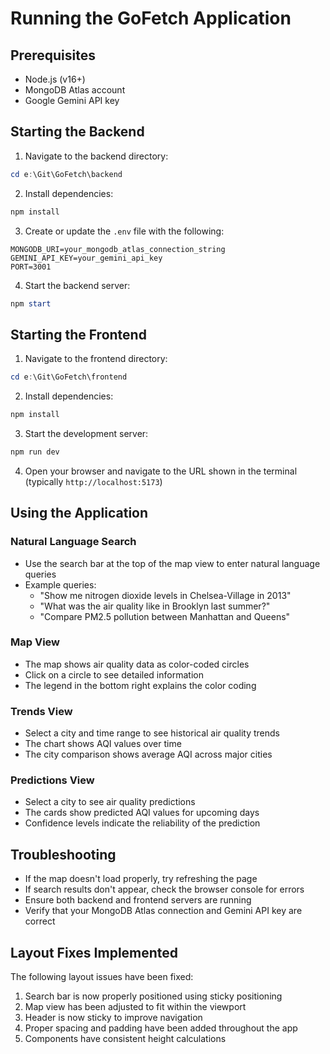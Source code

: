 # Running the GoFetch Application

## Prerequisites

- Node.js (v16+)
- MongoDB Atlas account
- Google Gemini API key

## Starting the Backend

1. Navigate to the backend directory:
```powershell
cd e:\Git\GoFetch\backend
```

2. Install dependencies:
```powershell
npm install
```

3. Create or update the `.env` file with the following:
```
MONGODB_URI=your_mongodb_atlas_connection_string
GEMINI_API_KEY=your_gemini_api_key
PORT=3001
```

4. Start the backend server:
```powershell
npm start
```

## Starting the Frontend

1. Navigate to the frontend directory:
```powershell
cd e:\Git\GoFetch\frontend
```

2. Install dependencies:
```powershell
npm install
```

3. Start the development server:
```powershell
npm run dev
```

4. Open your browser and navigate to the URL shown in the terminal (typically `http://localhost:5173`)

## Using the Application

### Natural Language Search

- Use the search bar at the top of the map view to enter natural language queries
- Example queries:
  - "Show me nitrogen dioxide levels in Chelsea-Village in 2013"
  - "What was the air quality like in Brooklyn last summer?"
  - "Compare PM2.5 pollution between Manhattan and Queens"

### Map View

- The map shows air quality data as color-coded circles
- Click on a circle to see detailed information
- The legend in the bottom right explains the color coding

### Trends View

- Select a city and time range to see historical air quality trends
- The chart shows AQI values over time
- The city comparison shows average AQI across major cities

### Predictions View

- Select a city to see air quality predictions
- The cards show predicted AQI values for upcoming days
- Confidence levels indicate the reliability of the prediction

## Troubleshooting

- If the map doesn't load properly, try refreshing the page
- If search results don't appear, check the browser console for errors
- Ensure both backend and frontend servers are running
- Verify that your MongoDB Atlas connection and Gemini API key are correct

## Layout Fixes Implemented

The following layout issues have been fixed:

1. Search bar is now properly positioned using sticky positioning
2. Map view has been adjusted to fit within the viewport
3. Header is now sticky to improve navigation
4. Proper spacing and padding have been added throughout the app
5. Components have consistent height calculations
